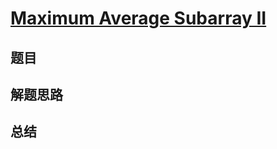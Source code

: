 # [Maximum Average Subarray II](https://leetcode.com/problems/maximum-average-subarray-ii/)
## 题目


## 解题思路


## 总结


